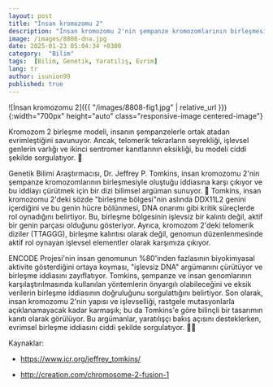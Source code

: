 ```yaml
---
layout: post
title: "İnsan kromozomu 2"
description: "İnsan kromozomu 2'nin şempanze kromozomlarının birleşmesiyle oluştuğu iddiasına yaratılışçılar tarafından getirilen bilimsel itirazlar"
image: /images/8808-dna.jpg
date: 2025-01-23 05:04:34 +0300
category:  "Bilim"
tags:  [Bilim, Genetik, Yaratılış, Evrim]
lang: tr
author: isunion99
published: true
---
```


![İnsan kromozomu 2]({{ "/images/8808-fig1.jpg" | relative_url }}){:width="700px" height="auto" class="responsive-image centered-image"}


Kromozom 2 birleşme modeli, insanın şempanzelerle ortak atadan evrimleştiğini savunuyor. Ancak, telomerik tekrarların seyrekliği, işlevsel genlerin varlığı ve ikinci sentromer kanıtlarının eksikliği, bu modeli ciddi şekilde sorgulatıyor. 🧬 

Genetik Bilimi Araştırmacısı, Dr. Jeffrey P. Tomkins, insan kromozomu 2'nin şempanze kromozomlarının birleşmesiyle oluştuğu iddiasına karşı çıkıyor ve bu iddiayı çürütmek için bir dizi bilimsel argüman sunuyor. 🧬 Tomkins, insan kromozomu 2'deki sözde "birleşme bölgesi"nin aslında DDX11L2 genini içerdiğini ve bu genin hücre bölünmesi, DNA onarımı gibi kritik süreçlerde rol oynadığını belirtiyor. Bu, birleşme bölgesinin işlevsiz bir kalıntı değil, aktif bir genin parçası olduğunu gösteriyor. Ayrıca, kromozom 2'deki telomerik diziler (TTAGGG), birleşme kalıntısı olarak değil, genomun düzenlenmesinde aktif rol oynayan işlevsel elementler olarak karşımıza çıkıyor. 

ENCODE Projesi'nin insan genomunun %80'inden fazlasının biyokimyasal aktivite gösterdiğini ortaya koyması, "işlevsiz DNA" argümanını çürütüyor ve birleşme iddiasını zayıflatıyor. Tomkins, şempanze ve insan genomlarının karşılaştırılmasında kullanılan yöntemlerin önyargılı olabileceğini ve eksik verilerin birleşme iddiasının doğruluğunu sorgulattığını belirtiyor. Son olarak, insan kromozomu 2'nin yapısı ve işlevselliği, rastgele mutasyonlarla açıklanamayacak kadar karmaşık; bu da Tomkins'e göre bilinçli bir tasarımın kanıtı olarak görülüyor. Bu argümanlar, yaratılışçı bakış açısını desteklerken, evrimsel birleşme iddiasını ciddi şekilde sorgulatıyor. 🧬✨

Kaynaklar:

- https://www.icr.org/jeffrey_tomkins/

- http://creation.com/chromosome-2-fusion-1









